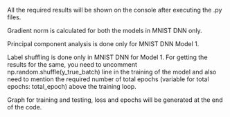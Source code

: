 All the required results will be shown on the console after executing the .py files.

Gradient norm is calculated for both the models in MNIST DNN only.

Principal component analysis is done only for MNIST DNN Model 1.

Label shuffling is done only in MNIST DNN for Model 1. For getting the results for the same, you need to uncomment np.random.shuffle(y_true_batch)
line in the training of the model and also need to mention the required number of total epochs (variable for total epochs: total_epoch) above the training loop. 

Graph for training and testing, loss and epochs will be generated at the end of the code.
